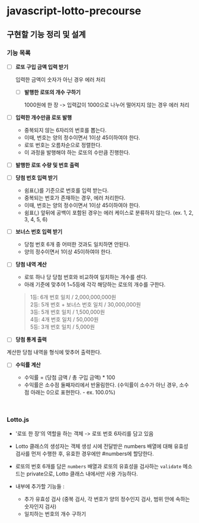 # javascript-lotto-precourse

## 구현할 기능 정리 및 설계

### 기능 목록

- [ ] **로또 구입 금액 입력 받기**

  입력한 금액이 숫자가 아닌 경우 에러 처리

  - [ ] **발행한 로또의 개수 구하기**

    1000원에 한 장 -> 입력값이 1000으로 나누어 떨어지지 않는 경우 에러 처리

- [ ] **입력한 개수만큼 로또 발행**

  - 중복되지 않는 6자리의 번호를 뽑는다.
  - 이때, 번호는 양의 정수이면서 1이상 45이하여야 한다.
  - 로또 번호는 오름차순으로 정렬한다.
  - 이 과정을 발행해야 하는 로또의 수만큼 진행한다.

- [ ] **발행한 로또 수량 및 번호 출력**

- [ ] **당첨 번호 입력 받기**

  - 쉼표(,)를 기준으로 번호를 입력 받는다.
  - 중복되는 번호가 존재하는 경우, 에러 처리한다.
  - 이때, 번호는 양의 정수이면서 1이상 45이하여야 한다.
  - 쉼표(,) 앞뒤에 공백이 포함된 경우는 에러 케이스로 분류하지 않는다. (ex. 1, 2, 3, 4, 5, 6)

- [ ] **보너스 번호 입력 받기**

  - 당첨 번호 6개 중 어떠한 것과도 일치하면 안된다.
  - 양의 정수이면서 1이상 45이하여야 한다.

- [ ] **당첨 내역 계산**

  - 로또 하나 당 당첨 번호와 비교하여 일치하는 개수를 센다.
  - 아래 기준에 맞추어 1~5등에 각각 해당하는 로또의 개수를 구한다.

  > 1등: 6개 번호 일치 / 2,000,000,000원 <br/>
  > 2등: 5개 번호 + 보너스 번호 일치 / 30,000,000원 <br/>
  > 3등: 5개 번호 일치 / 1,500,000원 <br/>
  > 4등: 4개 번호 일치 / 50,000원 <br/>
  > 5등: 3개 번호 일치 / 5,000원 <br/>

- [ ] **당첨 통계 출력**

계산한 당첨 내역을 형식에 맞추어 출력한다.

- [ ] **수익률 계산**

  - 수익률 = (당첨 금액 / 총 구입 금액) \* 100
  - 수익률은 소수점 둘째자리에서 반올림한다. (수익률이 소수가 아닌 경우, 소수점 아래는 0으로 표현한다. - ex. 100.0%)

<br/>

### Lotto.js

- '로또 한 장'의 역할을 하는 객체 -> 로또 번호 6자리를 담고 있음

- Lotto 클래스의 생성자는 객체 생성 시에 전달받은 numbers 배열에 대해 유효성 검사를 먼저 수행한 후, 유효한 경우에만 #numbers에 할당한다.

- 로또의 번호 6개를 담은 `numbers` 배열과 로또의 유효성을 검사하는 `validate` 메소드는 private으로, Lotto 클래스 내에서만 사용 가능하다.

- 내부에 추가할 기능들 :
  - 추가 유효성 검사 (중복 검사, 각 번호가 양의 정수인지 검사, 범위 안에 속하는 숫자인지 검사)
  - 일치하는 번호의 개수 구하기
